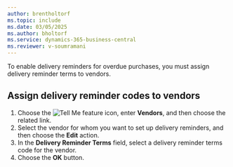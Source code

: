 ```yaml
---
author: brentholtorf
ms.topic: include
ms.date: 03/05/2025
ms.author: bholtorf
ms.service: dynamics-365-business-central
ms.reviewer: v-soumramani
---
```


To enable delivery reminders for overdue purchases, you must assign delivery reminder terms to vendors.

## Assign delivery reminder codes to vendors  

1. Choose the ![Tell Me feature](../../../media/ui-search/search_small.png "Tell me what you want to do") icon, enter **Vendors**, and then choose the related link.  
1. Select the vendor for whom you want to set up delivery reminders, and then choose the **Edit** action.  
1. In the **Delivery Reminder Terms** field, select a delivery reminder terms code for the vendor.  
1. Choose the **OK** button.  

